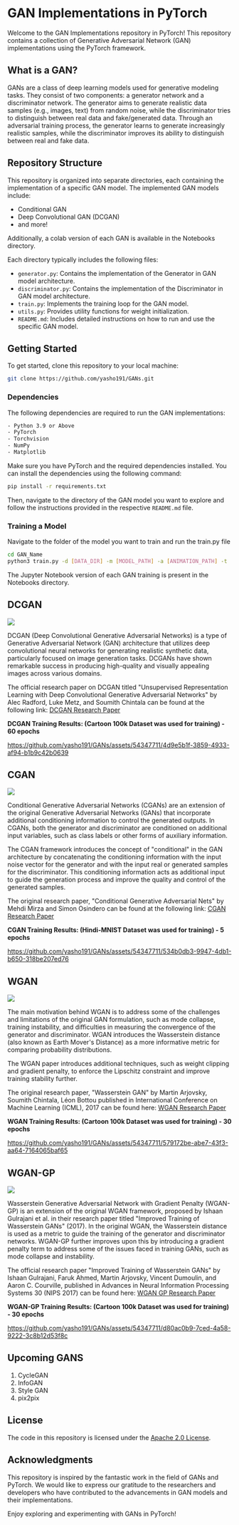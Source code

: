 # GAN Implementations in PyTorch

Welcome to the GAN Implementations repository in PyTorch! This repository contains a collection of Generative Adversarial Network (GAN) implementations using the PyTorch framework.

## What is a GAN?

GANs are a class of deep learning models used for generative modeling tasks. They consist of two components: a generator network and a discriminator network. The generator aims to generate realistic data samples (e.g., images, text) from random noise, while the discriminator tries to distinguish between real data and fake/generated data. Through an adversarial training process, the generator learns to generate increasingly realistic samples, while the discriminator improves its ability to distinguish between real and fake data.

## Repository Structure

This repository is organized into separate directories, each containing the implementation of a specific GAN model. The implemented GAN models include:

- Conditional GAN
- Deep Convolutional GAN (DCGAN)
- and more!

Additionally, a colab version of each GAN is available in the Notebooks directory.

Each directory typically includes the following files:

- `generator.py`: Contains the implementation of the Generator in GAN model architecture.
- `discriminator.py`: Contains the implementation of the Discriminator in GAN model architecture.
- `train.py`: Implements the training loop for the GAN model.
- `utils.py`: Provides utility functions for weight initialization.
- `README.md`: Includes detailed instructions on how to run and use the specific GAN model.

## Getting Started

To get started, clone this repository to your local machine:

```bash
git clone https://github.com/yasho191/GANs.git
```

### Dependencies

The following dependencies are required to run the GAN implementations:

```bash
- Python 3.9 or Above
- PyTorch
- Torchvision
- NumPy
- Matplotlib
```

Make sure you have PyTorch and the required dependencies installed. You can install the dependencies using the following command:

```bash
pip install -r requirements.txt
```

Then, navigate to the directory of the GAN model you want to explore and follow the instructions provided in the respective `README.md` file.

### Training a Model

Navigate to the folder of the model you want to train and run the train.py file

```bash
cd GAN_Name
python3 train.py -d [DATA_DIR] -m [MODEL_PATH] -a [ANIMATION_PATH] -t [TRAINING_CURVE_PATH]
```

The Jupyter Notebook version of each GAN training is present in the Notebooks directory.

## DCGAN

<img src="assets/images/DCGAN.png"/>

DCGAN (Deep Convolutional Generative Adversarial Networks) is a type of Generative Adversarial Network (GAN) architecture that utilizes deep convolutional neural networks for generating realistic synthetic data, particularly focused on image generation tasks. DCGANs have shown remarkable success in producing high-quality and visually appealing images across various domains.

The official research paper on DCGAN titled "Unsupervised Representation Learning with Deep Convolutional Generative Adversarial Networks" by Alec Radford, Luke Metz, and Soumith Chintala can be found at the following link: [DCGAN Research Paper](https://arxiv.org/abs/1511.06434)

**DCGAN Training Results: (Cartoon 100k Dataset was used for training) - 60 epochs**

https://github.com/yasho191/GANs/assets/54347711/4d9e5b1f-3859-4933-af94-b1b9c42b0639

## CGAN

<img src="assets/images/CGAN.png"/>

Conditional Generative Adversarial Networks (CGANs) are an extension of the original Generative Adversarial Networks (GANs) that incorporate additional conditioning information to control the generated outputs. In CGANs, both the generator and discriminator are conditioned on additional input variables, such as class labels or other forms of auxiliary information.

The CGAN framework introduces the concept of "conditional" in the GAN architecture by concatenating the conditioning information with the input noise vector for the generator and with the input real or generated samples for the discriminator. This conditioning information acts as additional input to guide the generation process and improve the quality and control of the generated samples.

The original research paper, "Conditional Generative Adversarial Nets" by Mehdi Mirza and Simon Osindero can be found at the following link: [CGAN Research Paper](https://arxiv.org/abs/1411.1784)

**CGAN Training Results: (Hindi-MNIST Dataset was used for training) - 5 epochs**

https://github.com/yasho191/GANs/assets/54347711/534b0db3-9947-4db1-b650-318be207ed76

## WGAN

<img src="assets/images/WGAN.png"/>

The main motivation behind WGAN is to address some of the challenges and limitations of the original GAN formulation, such as mode collapse, training instability, and difficulties in measuring the convergence of the generator and discriminator. WGAN introduces the Wasserstein distance (also known as Earth Mover's Distance) as a more informative metric for comparing probability distributions.

The WGAN paper introduces additional techniques, such as weight clipping and gradient penalty, to enforce the Lipschitz constraint and improve training stability further.

The original research paper, "Wasserstein GAN" by Martin Arjovsky, Soumith Chintala, Léon Bottou
published in International Conference on Machine Learning (ICML), 2017 can be found here: [WGAN Research Paper](https://arxiv.org/abs/1701.07875)

**WGAN Training Results: (Cartoon 100k Dataset was used for training) - 30 epochs**

https://github.com/yasho191/GANs/assets/54347711/579172be-abe7-43f3-aa64-7164065baf65

## WGAN-GP

<img src="assets/images/WGANGP.png"/>

Wasserstein Generative Adversarial Network with Gradient Penalty (WGAN-GP) is an extension of the original WGAN framework, proposed by Ishaan Gulrajani et al. in their research paper titled "Improved Training of Wasserstein GANs" (2017). In the original WGAN, the Wasserstein distance is used as a metric to guide the training of the generator and discriminator networks. WGAN-GP further improves upon this by introducing a gradient penalty term to address some of the issues faced in training GANs, such as mode collapse and instability.

The official research paper "Improved Training of Wasserstein GANs" by Ishaan Gulrajani, Faruk Ahmed, Martin Arjovsky, Vincent Dumoulin, and Aaron C. Courville, published in Advances in Neural Information Processing Systems 30 (NIPS 2017) can be found here: [WGAN GP Research Paper](https://doi.org/10.48550/arXiv.1704.00028)

**WGAN-GP Training Results: (Cartoon 100k Dataset was used for training) - 30 epochs**

https://github.com/yasho191/GANs/assets/54347711/d80ac0b9-7ced-4a58-9222-3c8b12d53f8c

## Upcoming GANS

1. CycleGAN
2. InfoGAN
3. Style GAN
4. pix2pix

## License

The code in this repository is licensed under the [Apache 2.0 License](LICENSE).

## Acknowledgments

This repository is inspired by the fantastic work in the field of GANs and PyTorch. We would like to express our gratitude to the researchers and developers who have contributed to the advancements in GAN models and their implementations.

Enjoy exploring and experimenting with GANs in PyTorch!
